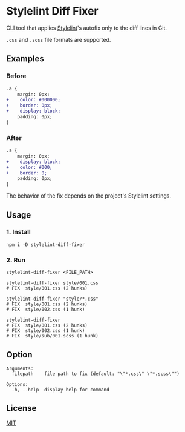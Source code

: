# Stylelint Diff Fixer

CLI tool that applies [Stylelint](https://github.com/stylelint/stylelint)'s autofix only to the diff lines in Git.

`.css` and `.scss` file formats are supported.

## Examples

### Before

```diff
.a {
    margin: 0px;
+    color: #000000;
+    border: 0px;
+    display: block;
    padding: 0px;
}
```

### After

```diff
.a {
    margin: 0px;
+    display: block;
+    color: #000;
+    border: 0;
    padding: 0px;
}
```

The behavior of the fix depends on the project's Stylelint settings.

## Usage

### 1. Install

```shell
npm i -D stylelint-diff-fixer
```

### 2. Run

```shell
stylelint-diff-fixer <FILE_PATH>
```

```shell
stylelint-diff-fixer style/001.css
# FIX  style/001.css (2 hunks)

stylelint-diff-fixer "style/*.css"
# FIX  style/001.css (2 hunks)
# FIX  style/002.css (1 hunk)

stylelint-diff-fixer
# FIX  style/001.css (2 hunks)
# FIX  style/002.css (1 hunk)
# FIX  style/sub/001.scss (1 hunk)
```

## Option

```
Arguments:
  filepath    file path to fix (default: "\"*.css\" \"*.scss\"")

Options:
  -h, --help  display help for command
```

## License

[MIT](https://github.com/ohayoupoteto/stylelint-diff-fixer/blob/main/LICENSE)